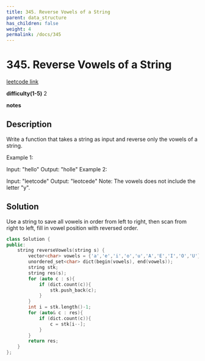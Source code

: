 ```yaml
---
title: 345. Reverse Vowels of a String
parent: data_structure
has_children: false
weight: 4
permalink: /docs/345
---
```

# 345. Reverse Vowels of a String
[leetcode link](https://leetcode.com/problems/reverse-vowels-of-a-string/)

**difficulty(1-5)** 
2

**notes**   


## Description
Write a function that takes a string as input and reverse only the vowels of a string.

Example 1:

Input: "hello"
Output: "holle"
Example 2:

Input: "leetcode"
Output: "leotcede"
Note:
The vowels does not include the letter "y".

## Solution
Use a string to save all vowels in order from left to right, then scan from
right to left, fill in vowel position with reversed order.

```c++
class Solution {
public:
    string reverseVowels(string s) {
        vector<char> vowels = {'a','e','i','o','u','A','E','I','O','U'};
        unordered_set<char> dict(begin(vowels), end(vowels));
        string stk;
        string res(s);
        for (auto c : s){
            if (dict.count(c)){
                stk.push_back(c);
            }
        }
        int i = stk.length()-1;
        for (auto& c : res){
            if (dict.count(c)){
                c = stk[i--];
            }
        }
        return res;
    }
};
```


<!-- 
Default label
{: .label }

Blue label
{: .label .label-blue }

Stable
{: .label .label-green }

New release
{: .label .label-purple }

Coming soon
{: .label .label-yellow }

Deprecated
{: .label .label-red } -->
